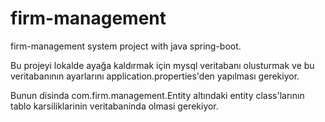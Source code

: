 # firm-management
firm-management system project with java spring-boot.

Bu projeyi lokalde ayağa kaldırmak için mysql veritabanı olusturmak
ve bu veritabanının ayarlarını application.properties'den yapılması gerekiyor.

Bunun disinda com.firm.management.Entity altındaki entity class'larının tablo karsiliklarinin veritabaninda olmasi gerekiyor.

